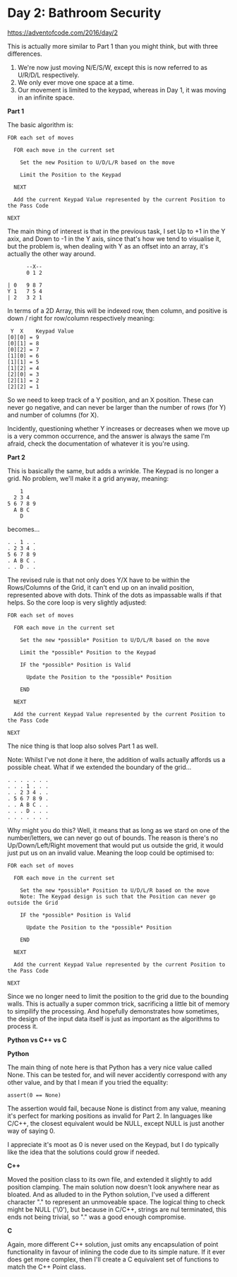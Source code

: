 # Day 2: Bathroom Security

https://adventofcode.com/2016/day/2

This is actually more similar to Part 1 than you might think, but with three differences.

1. We're now just moving N/E/S/W, except this is now referred to as U/R/D/L respectively.
2. We only ever move one space at a time.
3. Our movement is limited to the keypad, whereas in Day 1, it was moving in an infinite space.

**Part 1**

The basic algorithm is:

    FOR each set of moves

      FOR each move in the current set
      
        Set the new Position to U/D/L/R based on the move
        
        Limit the Position to the Keypad
        
      NEXT
      
      Add the current Keypad Value represented by the current Position to the Pass Code
      
    NEXT
    
The main thing of interest is that in the previous task, I set Up to +1 in the Y axix, and Down to -1 in the Y axis, since that's how we tend to visualise it, but the problem is, when dealing with Y as an offset into an array, it's actually the other way around.

          --X--
          0 1 2

    | 0   9 8 7
    Y 1   7 5 4
    | 2   3 2 1

In terms of a 2D Array, this will be indexed row, then column, and positive is down / right for row/column respectively meaning:

     Y  X    Keypad Value
    [0][0] = 9
    [0][1] = 8
    [0][2] = 7
    [1][0] = 6
    [1][1] = 5
    [1][2] = 4
    [2][0] = 3
    [2][1] = 2
    [2][2] = 1

So we need to keep track of a Y position, and an X position.  These can never go negative, and can never be larger than the number of rows (for Y) and number of columns (for X).

Incidently, questioning whether Y increases or decreases when we move up is a very common occurrence, and the answer is always the same I'm afraid, check the documentation of whatever it is you're using.

**Part 2**

This is basically the same, but adds a wrinkle.  The Keypad is no longer a grid.  No problem, we'll make it a grid anyway, meaning:

        1
      2 3 4
    5 6 7 8 9
      A B C
        D

becomes...

    . . 1 . .
    . 2 3 4 .
    5 6 7 8 9
    . A B C .
    . . D . .

The revised rule is that not only does Y/X have to be within the Rows/Columns of the Grid, it can't end up on an invalid position, represented above with dots.  Think of the dots as impassable walls if that helps.  So the core loop is very slightly adjusted:


    FOR each set of moves

      FOR each move in the current set
      
        Set the new *possible* Position to U/D/L/R based on the move
        
        Limit the *possible* Position to the Keypad
        
        IF the *possible* Position is Valid
        
          Update the Position to the *possible* Position
          
        END
        
      NEXT
      
      Add the current Keypad Value represented by the current Position to the Pass Code
      
    NEXT

The nice thing is that loop also solves Part 1 as well.

Note: Whilst I've not done it here, the addition of walls actually affords us a possible cheat.  What if we extended the boundary of the grid...

    . . . . . . .
    . . . 1 . . .
    . . 2 3 4 . .
    . 5 6 7 8 9 .
    . . A B C . .
    . . . D . . .
    . . . . . . .

Why might you do this?  Well, it means that as long as we stard on one of the number/letters, we can never go out of bounds.  The reason is there's no Up/Down/Left/Right movement that would put us outside the grid, it would just put us on an invalid value.  Meaning the loop could be optimised to:

    FOR each set of moves

      FOR each move in the current set
      
        Set the new *possible* Position to U/D/L/R based on the move
        Note: The Keypad design is such that the Position can never go outside the Grid
        
        IF the *possible* Position is Valid
        
          Update the Position to the *possible* Position
          
        END
        
      NEXT
      
      Add the current Keypad Value represented by the current Position to the Pass Code
      
    NEXT

Since we no longer need to limit the position to the grid due to the bounding walls.  This is actually a super common trick, sacrificing a little bit of memory to simpilify the processing.  And hopefully demonstrates how sometimes, the design of the input data itself is just as important as the algorithms to process it.

**Python vs C++ vs C**

**Python**

The main thing of note here is that Python has a very nice value called None.  This can be tested for, and will never accidently correspond with any other value, and by that I mean if you tried the equality:

    assert(0 == None)
    
The assertion would fail, because None is distinct from any value, meaning it's perfect for marking positions as invalid for Part 2.  In languages like C/C++, the closest equivalent would be NULL, except NULL is just another way of saying 0.

I appreciate it's moot as 0 is never used on the Keypad, but I do typically like the idea that the solutions could grow if needed.

**C++**

Moved the position class to its own file, and extended it slightly to add position clamping.  The main solution now doesn't look anywhere near as bloated.  And as alluded to in the Python solution, I've used a different character "." to represent an unmoveable space.  The logical thing to check might be NULL ('\0'), but because in C/C++, strings are nul terminated, this ends not being trivial, so "." was a good enough compromise.

**C**

Again, more different C++ solution, just omits any encapsulation of point functionality in favour of inlining the code due to its simple nature.  If it ever does get more complex, then I'll create a C equivalent set of functions to match the C++ Point class.
